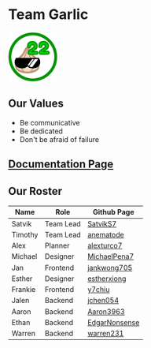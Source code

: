 # Team Garlic

<img src="branding/TeamIcon_3Diagonal.png" alt="logo" width="100"/>

## Our Values

- Be communicative
- Be dedicated
- Don't be afraid of failure

## [Documentation Page](/docs/index.html)

## Our Roster

| Name    | Role      | Github Page                                       |
| ------- | --------- | ------------------------------------------------- |
| Satvik  | Team Lead | [SatvikS7](https://github.com/SatvikS7)           |
| Timothy | Team Lead | [anematode](https://github.com/anematode)         |
| Alex    | Planner   | [alexturco7](https://github.com/alexturco7)       |
| Michael | Designer  | [MichaelPena7](https://github.com/MichaelPena7)   |
| Jan     | Frontend  | [jankwong705](https://github.com/jankwong705)     |
| Esther  | Designer  | [estherxiong](https://github.com/estherxiong)     |
| Frankie | Frontend  | [y7chiu](https://github.com/y7chiu)               |
| Jalen   | Backend   | [jchen054](https://github.com/jchen054)           |
| Aaron   | Backend   | [Aaron3963](https://github.com/Aaron3963)         |
| Ethan   | Backend   | [EdgarNonsense](https://github.com/EdgarNonsense) |
| Warren  | Backend   | [warren231](https://github.com/warren231)         |
